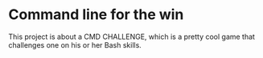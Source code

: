 # Command line for the win

This project is about a CMD CHALLENGE, which is a pretty cool game that challenges one on his or her Bash skills.
